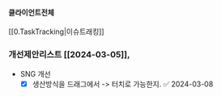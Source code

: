 

#### 클라이언트전체


[[0.TaskTracking|이슈트래킹]] 


### 개선제안리스트 [[2024-03-05]], 
- SNG 개선
	- [x] 생산방식을 드래그에서 -> 터치로 가능한지. ✅ 2024-03-08
